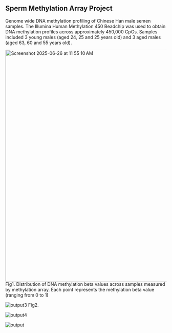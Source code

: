 ## Sperm Methylation Array Project

Genome wide DNA methylation profiling of Chinese Han male semen samples. The Illumina Human Methylation 450 Beadchip was used to obtain DNA methylation profiles across approximately 450,000 CpGs. Samples included 3 young males (aged 24, 25 and 25 years old) and 3 aged males (aged 63, 60 and 55 years old).

<img width="722" alt="Screenshot 2025-06-26 at 11 55 10 AM" src="https://github.com/user-attachments/assets/504924eb-49e4-4189-803d-3caa24dbc439" />
Fig1. Distribution of DNA methylation beta values across samples measured by methylation array. Each point represents the methylation beta value (ranging from 0 to 1)

![output3](https://github.com/user-attachments/assets/9377bed6-743c-4a03-8e09-8c40eab2eb83)
Fig2.

![output4](https://github.com/user-attachments/assets/71226403-faf2-451c-a303-ed9756f58f7e)


![output](https://github.com/user-attachments/assets/addad685-f497-47b6-8fdf-3ba00cd0f1e1)
